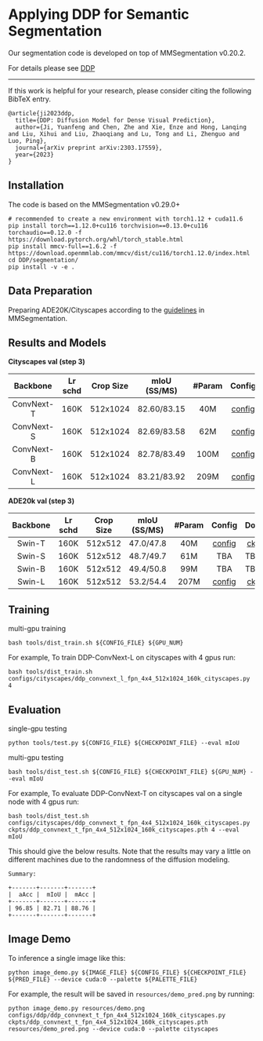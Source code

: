 # Applying DDP for Semantic Segmentation

Our segmentation code is developed on top of MMSegmentation v0.20.2.

For details please see [DDP](https://arxiv.org/abs/2303.17559)

---

If this work is helpful for your research, please consider citing the following BibTeX entry.
```
@article{ji2023ddp,
  title={DDP: Diffusion Model for Dense Visual Prediction},
  author={Ji, Yuanfeng and Chen, Zhe and Xie, Enze and Hong, Lanqing and Liu, Xihui and Liu, Zhaoqiang and Lu, Tong and Li, Zhenguo and Luo, Ping},
  journal={arXiv preprint arXiv:2303.17559},
  year={2023}
}
```

## Installation
The code is based on the MMSegmentation v0.29.0+

```
# recommended to create a new environment with torch1.12 + cuda11.6
pip install torch==1.12.0+cu116 torchvision==0.13.0+cu116 torchaudio==0.12.0 -f https://download.pytorch.org/whl/torch_stable.html
pip install mmcv-full==1.6.2 -f https://download.openmmlab.com/mmcv/dist/cu116/torch1.12.0/index.html
cd DDP/segmentation/
pip install -v -e .
```
## Data Preparation

Preparing ADE20K/Cityscapes according to the [guidelines](https://github.com/open-mmlab/mmsegmentation/blob/master/docs/en/dataset_prepare.md#prepare-datasets) in MMSegmentation.

## Results and Models

**Cityscapes val (step 3)**

|  Backbone  | Lr schd | Crop Size | mIoU (SS/MS) | #Param |                                   Config                                    |                                                                                                        Download                                                                                                        |
|:----------:|:-------:|:---------:|:------------:|:------:|:---------------------------------------------------------------------------:|:----------------------------------------------------------------------------------------------------------------------------------------------------------------------------------------------------------------------:|
| ConvNext-T |  160K   | 512x1024  | 82.60/83.15  |  40M   | [config](configs/cityscapes/ddp_convnext_t_4x4_512x1024_160k_cityscapes.py) | [ckpt](https://huggingface.co/datasets/yfji/DDP/blob/main/ddp_convnext_t_4x4_512x1024_160k_cityscapes.pth) \ [log](https://huggingface.co/datasets/yfji/DDP/blob/main/ddp_convnext_t_4x4_512x1024_160k_cityscapes.log) |
| ConvNext-S |  160K   | 512x1024  | 82.69/83.58  |  62M   |    [config](configs/cityscapes/ddp_convnext_s_4x4_512x1024_160k_cityscapes.py)     | [ckpt](https://huggingface.co/datasets/yfji/DDP/blob/main/ddp_convnext_b_4x4_512x1024_160k_cityscapes.pth) \ [log](https://huggingface.co/datasets/yfji/DDP/blob/main/ddp_convnext_s_4x4_512x1024_160k_cityscapes.log) |
| ConvNext-B |  160K   | 512x1024  | 82.78/83.49  |  100M  |    [config](configs/cityscapes/ddp_convnext_b_4x4_512x1024_160k_cityscapes.py)     | [ckpt](https://huggingface.co/datasets/yfji/DDP/blob/main/ddp_convnext_s_4x4_512x1024_160k_cityscapes.pth) \ [log](https://huggingface.co/datasets/yfji/DDP/blob/main/ddp_convnext_b_4x4_512x1024_160k_cityscapes.log) |
| ConvNext-L |  160K   | 512x1024  | 83.21/83.92  |  209M  |    [config](configs/cityscapes/ddp_convnext_l_4x4_512x1024_160k_cityscapes.py)     | [ckpt](https://huggingface.co/datasets/yfji/DDP/blob/main/ddp_convnext_l_4x4_512x1024_160k_cityscapes.pth) \ [log](https://huggingface.co/datasets/yfji/DDP/blob/main/ddp_convnext_l_4x4_512x1024_160k_cityscapes.log) |

[//]: # (|   Swin-T   |  160K   | 512x1024  | 81.24/82.46  |  39M   |   [config]&#40;./configs/ddp/ddp_swin_t_fpn_4x4_512x1024_160k_cityscapes.py&#41;   | [ckpt]&#40;&#41; \ [log]&#40;&#41; |)

[//]: # (|   Swin-S   |  160K   | 512x1024  | 82.41/83.21  |  61M   |   [config]&#40;./configs/ddp/ddp_swin_s_fpn_4x4_512x1024_160k_cityscapes.py&#41;   | [ckpt]&#40;&#41; \ [log]&#40;&#41; |)

[//]: # (|   Swin-B   |  160K   | 512x1024  | 82.54/83.42  |  99M   |   [config]&#40;./configs/ddp/ddp_swin_b_fpn_4x4_512x1024_160k_cityscapes.py&#41;   | [ckpt]&#40;&#41; \ [log]&#40;&#41; |)

**ADE20k val (step 3)**

| Backbone | Lr schd | Crop Size | mIoU (SS/MS) | #Param |                            Config                             |                                                                                               Download                                                                                               |
|:--------:|:-------:|:---------:|:------------:|:------:|:-------------------------------------------------------------:|:----------------------------------------------------------------------------------------------------------------------------------------------------------------------------------------------------:|
|  Swin-T  |  160K   |  512x512  |  47.0/47.8   |  40M   | [config](configs/ade/ddp_swin_t_2x8_512x512_160k_ade20k.py) | [ckpt](https://huggingface.co/datasets/yfji/DDP/blob/main/ddp_swin_t_2x8_512x512_160k_ade20k.pth) \ [log](https://huggingface.co/datasets/yfji/DDP/blob/main/ddp_swin_t_2x8_512x512_160k_ade20k.log) |
|  Swin-S  |  160K   |  512x512  |  48.7/49.7   |  61M   |                              TBA                              |                                                                                              TBA \ TBA                                                                                               |
|  Swin-B  |  160K   |  512x512  |  49.4/50.8   |  99M   |                              TBA                              |                                                                                              TBA \ TBA                                                                                               |
|  Swin-L  |  160K   |  512x512  |  53.2/54.4   |  207M  | [config](configs/ade/ddp_swin_l_2x8_512x512_160k_ade20k.py) | [ckpt](https://huggingface.co/datasets/yfji/DDP/blob/main/ddp_swin_l_2x8_512x512_160k_ade20k.pth) \ [log](https://huggingface.co/datasets/yfji/DDP/blob/main/ddp_swin_l_2x8_512x512_160k_ade20k.log) |

## Training

multi-gpu training
```
bash tools/dist_train.sh ${CONFIG_FILE} ${GPU_NUM}
```
For example, To train DDP-ConvNext-L on cityscapes with 4 gpus run:
```
bash tools/dist_train.sh configs/cityscapes/ddp_convnext_l_fpn_4x4_512x1024_160k_cityscapes.py 4
```

## Evaluation

single-gpu testing
```
python tools/test.py ${CONFIG_FILE} ${CHECKPOINT_FILE} --eval mIoU
```

multi-gpu testing
```
bash tools/dist_test.sh ${CONFIG_FILE} ${CHECKPOINT_FILE} ${GPU_NUM} --eval mIoU
```

For example, To evaluate DDP-ConvNext-T on cityscapes val on a single node with 4 gpus run:
```
bash tools/dist_test.sh configs/cityscapes/ddp_convnext_t_fpn_4x4_512x1024_160k_cityscapes.py ckpts/ddp_convnext_t_fpn_4x4_512x1024_160k_cityscapes.pth 4 --eval mIoU
```
This should give the below results. Note that the results may vary a little on different machines due to the randomness of the diffusion modeling.
```
Summary:

+-------+-------+-------+
|  aAcc |  mIoU |  mAcc |
+-------+-------+-------+
| 96.85 | 82.71 | 88.76 |
+-------+-------+-------+
```

## Image Demo

To inference a single image like this:
```
python image_demo.py ${IMAGE_FILE} ${CONFIG_FILE} ${CHECKPOINT_FILE} ${PRED_FILE} --device cuda:0 --palette ${PALETTE_FILE}
```
For example, the result will be saved in `resources/demo_pred.png` by running:
```
python image_demo.py resources/demo.png configs/ddp/ddp_convnext_t_fpn_4x4_512x1024_160k_cityscapes.py ckpts/ddp_convnext_t_fpn_4x4_512x1024_160k_cityscapes.pth resources/demo_pred.png --device cuda:0 --palette cityscapes
```




